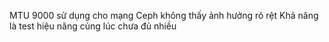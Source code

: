 MTU 9000 sử dụng cho mạng Ceph không thấy ảnh hưởng rõ rệt
Khả năng là test hiệu năng cùng lúc chưa đủ nhiều